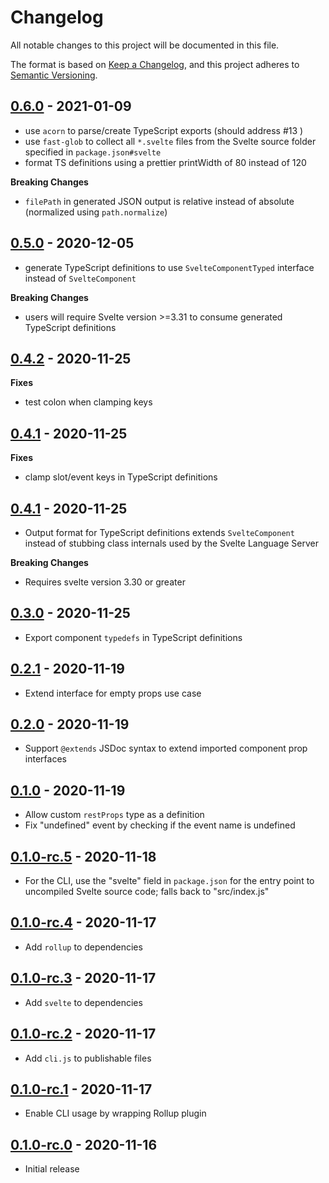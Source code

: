 # Changelog

All notable changes to this project will be documented in this file.

The format is based on [Keep a Changelog](https://keepachangelog.com/en/1.0.0/),
and this project adheres to [Semantic Versioning](https://semver.org/spec/v2.0.0.html).

## [0.6.0](https://github.com/IBM/carbon-icons-svelte/releases/tag/v0.6.0) - 2021-01-09

- use `acorn` to parse/create TypeScript exports (should address #13 )
- use `fast-glob` to collect all `*.svelte` files from the Svelte source folder specified in `package.json#svelte`
- format TS definitions using a prettier printWidth of 80 instead of 120

**Breaking Changes**

- `filePath` in generated JSON output is relative instead of absolute (normalized using `path.normalize`)

## [0.5.0](https://github.com/IBM/carbon-icons-svelte/releases/tag/v0.5.0) - 2020-12-05

- generate TypeScript definitions to use `SvelteComponentTyped` interface instead of `SvelteComponent`

**Breaking Changes**

- users will require Svelte version >=3.31 to consume generated TypeScript definitions

## [0.4.2](https://github.com/IBM/carbon-icons-svelte/releases/tag/v0.4.2) - 2020-11-25

**Fixes**

- test colon when clamping keys

## [0.4.1](https://github.com/IBM/carbon-icons-svelte/releases/tag/v0.4.1) - 2020-11-25

**Fixes**

- clamp slot/event keys in TypeScript definitions

## [0.4.1](https://github.com/IBM/carbon-icons-svelte/releases/tag/v0.4.0) - 2020-11-25

- Output format for TypeScript definitions extends `SvelteComponent` instead of stubbing class internals used by the Svelte Language Server

**Breaking Changes**

- Requires svelte version 3.30 or greater

## [0.3.0](https://github.com/IBM/carbon-icons-svelte/releases/tag/v0.3.0) - 2020-11-25

- Export component `typedefs` in TypeScript definitions

## [0.2.1](https://github.com/IBM/carbon-icons-svelte/releases/tag/v0.2.1) - 2020-11-19

- Extend interface for empty props use case

## [0.2.0](https://github.com/IBM/carbon-icons-svelte/releases/tag/v0.2.0) - 2020-11-19

- Support `@extends` JSDoc syntax to extend imported component prop interfaces

## [0.1.0](https://github.com/IBM/carbon-icons-svelte/releases/tag/v0.1.0) - 2020-11-19

- Allow custom `restProps` type as a definition
- Fix "undefined" event by checking if the event name is undefined

## [0.1.0-rc.5](https://github.com/IBM/carbon-icons-svelte/releases/tag/v0.1.0-rc.5) - 2020-11-18

- For the CLI, use the "svelte" field in `package.json` for the entry point to uncompiled Svelte source code; falls back to "src/index.js"

## [0.1.0-rc.4](https://github.com/IBM/carbon-icons-svelte/releases/tag/v0.1.0-rc.4) - 2020-11-17

- Add `rollup` to dependencies

## [0.1.0-rc.3](https://github.com/IBM/carbon-icons-svelte/releases/tag/v0.1.0-rc.3) - 2020-11-17

- Add `svelte` to dependencies

## [0.1.0-rc.2](https://github.com/IBM/carbon-icons-svelte/releases/tag/v0.1.0-rc.2) - 2020-11-17

- Add `cli.js` to publishable files

## [0.1.0-rc.1](https://github.com/IBM/carbon-icons-svelte/releases/tag/v0.1.0-rc.1) - 2020-11-17

- Enable CLI usage by wrapping Rollup plugin

## [0.1.0-rc.0](https://github.com/IBM/carbon-icons-svelte/releases/tag/v0.1.0-rc.0) - 2020-11-16

- Initial release

